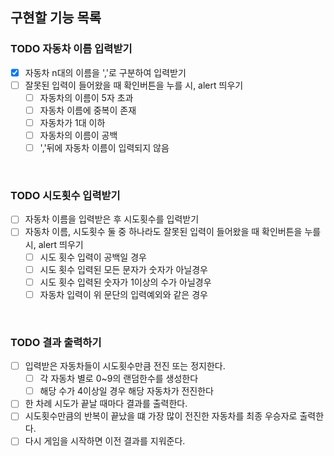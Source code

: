 ## 구현할 기능 목록

### TODO 자동차 이름 입력받기
- [X] 자동차 n대의 이름을 ','로 구분하여 입력받기
- [ ] 잘못된 입력이 들어왔을 때 확인버튼을 누를 시, alert 띄우기
    - [ ] 자동차의 이름이 5자 초과
    - [ ] 자동차 이름에 중복이 존재
    - [ ] 자동차가 1대 이하
    - [ ] 자동차의 이름이 공백
    - [ ] ','뒤에 자동차 이름이 입력되지 않음
<br>

### TODO 시도횟수 입력받기
- [ ] 자동차 이름을 입력받은 후 시도횟수를 입력받기
- [ ] 자동차 이름, 시도횟수 둘 중 하나라도 잘못된 입력이 들어왔을 때 확인버튼을 누를 시, alert 띄우기
    - [ ] 시도 횟수 입력이 공백일 경우
    - [ ] 시도 횟수 입력된 모든 문자가 숫자가 아닐경우
    - [ ] 시도 횟수 입력된 숫자가 1이상의 수가 아닐경우
    - [ ] 자동차 입력이 위 문단의 입력예외와 같은 경우
<br>

### TODO 결과 출력하기
- [ ] 입력받은 자동차들이 시도횟수만큼 전진 또는 정지한다.
    - [ ] 각 자동차 별로 0~9의 랜덤한수를 생성한다
    - [ ] 해당 수가 4이상일 경우 해당 자동차가 전진한다
- [ ] 한 차례 시도가 끝날 때마다 결과를 출력한다.
- [ ] 시도횟수만큼의 반복이 끝났을 떄 가장 많이 전진한 자동차를 최종 우승자로 출력한다.
- [ ] 다시 게임을 시작하면 이전 결과를 지워준다.
<br>